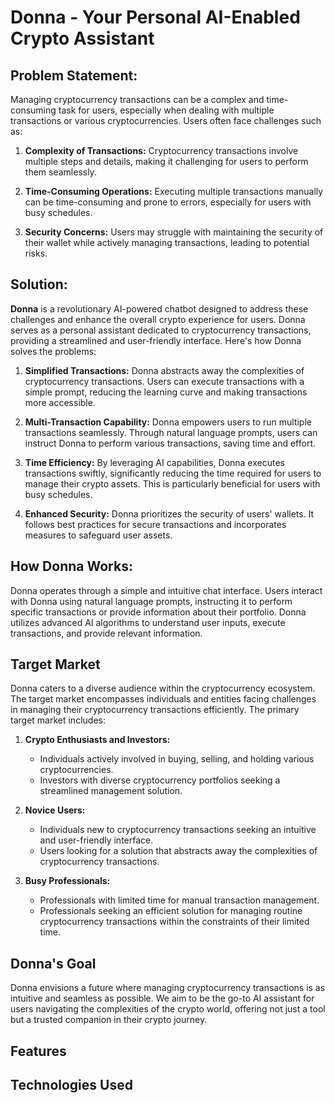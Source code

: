 # Donna - Your Personal AI-Enabled Crypto Assistant

## Problem Statement:

Managing cryptocurrency transactions can be a complex and time-consuming task for users, especially when dealing with multiple transactions or various cryptocurrencies. Users often face challenges such as:

1. **Complexity of Transactions:** Cryptocurrency transactions involve multiple steps and details, making it challenging for users to perform them seamlessly.

2. **Time-Consuming Operations:** Executing multiple transactions manually can be time-consuming and prone to errors, especially for users with busy schedules.

3. **Security Concerns:** Users may struggle with maintaining the security of their wallet while actively managing transactions, leading to potential risks.

## Solution:

**Donna** is a revolutionary AI-powered chatbot designed to address these challenges and enhance the overall crypto experience for users. Donna serves as a personal assistant dedicated to cryptocurrency transactions, providing a streamlined and user-friendly interface. Here's how Donna solves the problems:

1. **Simplified Transactions:** Donna abstracts away the complexities of cryptocurrency transactions. Users can execute transactions with a simple prompt, reducing the learning curve and making transactions more accessible.

2. **Multi-Transaction Capability:** Donna empowers users to run multiple transactions seamlessly. Through natural language prompts, users can instruct Donna to perform various transactions, saving time and effort.

3. **Time Efficiency:** By leveraging AI capabilities, Donna executes transactions swiftly, significantly reducing the time required for users to manage their crypto assets. This is particularly beneficial for users with busy schedules.

4. **Enhanced Security:** Donna prioritizes the security of users' wallets. It follows best practices for secure transactions and incorporates measures to safeguard user assets.

## How Donna Works:

Donna operates through a simple and intuitive chat interface. Users interact with Donna using natural language prompts, instructing it to perform specific transactions or provide information about their portfolio. Donna utilizes advanced AI algorithms to understand user inputs, execute transactions, and provide relevant information.

## Target Market

Donna caters to a diverse audience within the cryptocurrency ecosystem. The target market encompasses individuals and entities facing challenges in managing their cryptocurrency transactions efficiently. The primary target market includes:

1. **Crypto Enthusiasts and Investors:**
   - Individuals actively involved in buying, selling, and holding various cryptocurrencies.
   - Investors with diverse cryptocurrency portfolios seeking a streamlined management solution.

2. **Novice Users:**
   - Individuals new to cryptocurrency transactions seeking an intuitive and user-friendly interface.
   - Users looking for a solution that abstracts away the complexities of cryptocurrency transactions.

3. **Busy Professionals:**
   - Professionals with limited time for manual transaction management.
   - Professionals seeking an efficient solution for managing routine cryptocurrency transactions within the constraints of their limited time.

## Donna's Goal

Donna envisions a future where managing cryptocurrency transactions is as intuitive and seamless as possible. We aim to be the go-to AI assistant for users navigating the complexities of the crypto world, offering not just a tool but a trusted companion in their crypto journey.

## Features

## Technologies Used
